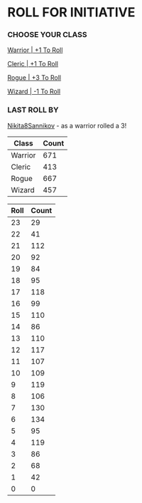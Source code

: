 # ROLL FOR INITIATIVE
### CHOOSE YOUR CLASS

[Warrior | +1 To Roll](https://github.com/benjaminsampica/benjaminsampica/issues/new?title=roll%7Cwarrior&body=Just+click+%27Submit+new+issue%27.)

[Cleric | +1 To Roll](https://github.com/benjaminsampica/benjaminsampica/issues/new?title=roll%7Ccleric&body=Just+click+%27Submit+new+issue%27.)

[Rogue | +3 To Roll](https://github.com/benjaminsampica/benjaminsampica/issues/new?title=roll%7Crogue&body=Just+click+%27Submit+new+issue%27.)

[Wizard | -1 To Roll](https://github.com/benjaminsampica/benjaminsampica/issues/new?title=roll%7Cwizard&body=Just+click+%27Submit+new+issue%27.)
### LAST ROLL BY
[Nikita8Sannikov](https://www.github.com/Nikita8Sannikov) - as a warrior rolled a 3!

|Class|Count|
|-|-|
|Warrior|671|
|Cleric|413|
|Rogue|667|
|Wizard|457|

|Roll|Count|
|-|-|
|23|29
|22|41
|21|112
|20|92
|19|84
|18|95
|17|118
|16|99
|15|110
|14|86
|13|110
|12|117
|11|107
|10|109
|9|119
|8|106
|7|130
|6|134
|5|95
|4|119
|3|86
|2|68
|1|42
|0|0
